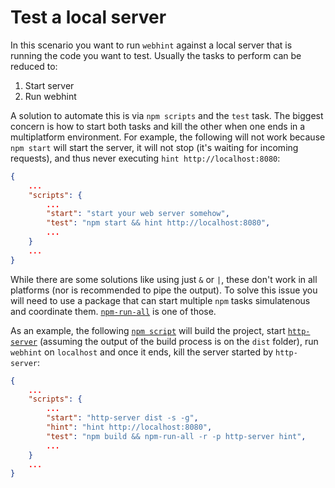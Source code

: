 # Test a local server

In this scenario you want to run `webhint` against a local server that
is running the code you want to test. Usually the tasks to perform can be
reduced to:

1. Start server
1. Run webhint

A solution to automate this is via `npm scripts` and the `test` task.
The biggest concern is how to start both tasks and kill the other when
one ends in a multiplatform environment. For example, the following will
not work because `npm start` will start the server, it will not stop
(it's waiting for incoming requests), and thus never executing
`hint http://localhost:8080`:

```json
{
    ...
    "scripts": {
        ...
        "start": "start your web server somehow",
        "test": "npm start && hint http://localhost:8080",
        ...
    }
    ...
}
```

While there are some solutions like using just `&` or `|`, these don't
work in all platforms (nor is recommended to pipe the output). To solve
this issue you will need to use a package that can start multiple `npm`
tasks simulatenous and coordinate them. [`npm-run-all`][npm-run-all] is
one of those.

As an example, the following [`npm script`][npm scripts] will build the
project, start [`http-server`][http-server] (assuming the output of the
build process is on the `dist` folder), run `webhint` on `localhost`
and once it ends, kill the server started by `http-server`:

```json
{
    ...
    "scripts": {
        ...
        "start": "http-server dist -s -g",
        "hint": "hint http://localhost:8080",
        "test": "npm build && npm-run-all -r -p http-server hint",
        ...
    }
    ...
}
```

<!-- Link labels: -->

[http-server]: https://www.npmjs.com/package/http-server
[jenkins]: https://jenkins.io
[local-server]: #test-a-local-server
[npm scripts]: https://docs.npmjs.com/misc/scripts
[npm-run-all]: https://www.npmjs.com/package/npm-run-all
[webhint github]: https://github.com/webhintio/hint/issues/new
[webhint repo]: https://github.com/webhintio/hint/
[webhintio repo]: https://github.com/webhintio/webhint.io/

[webhint.io]: https://webhint.io
